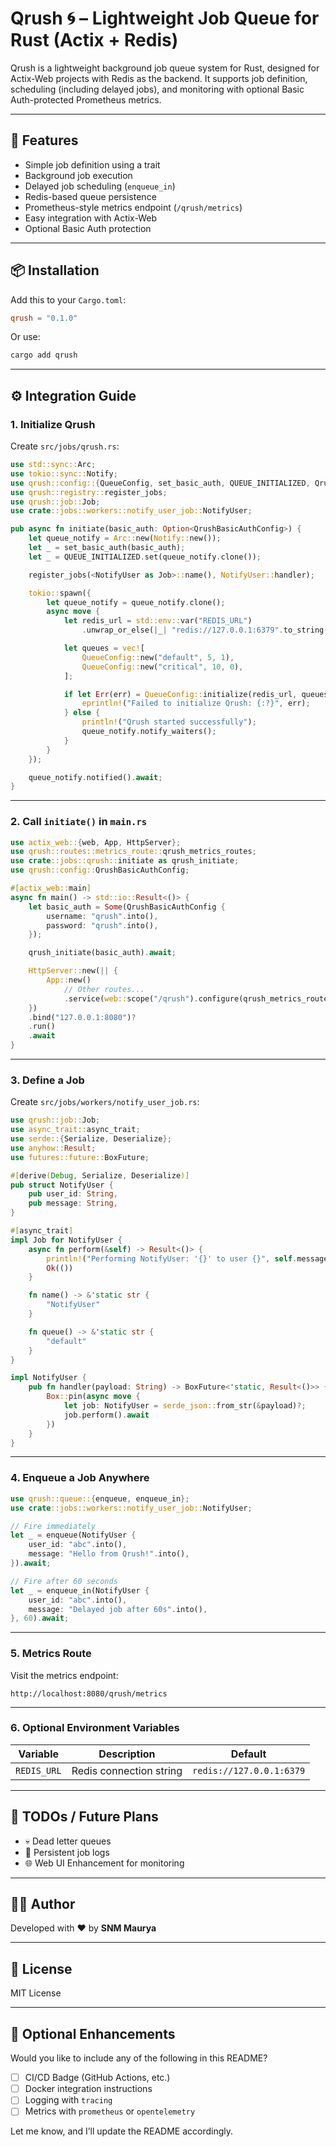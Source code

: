 # Qrush 🌀 – Lightweight Job Queue for Rust (Actix + Redis)

Qrush is a lightweight background job queue system for Rust, designed for Actix-Web projects with Redis as the backend. It supports job definition, scheduling (including delayed jobs), and monitoring with optional Basic Auth-protected Prometheus metrics.

---

## 🚀 Features

* Simple job definition using a trait
* Background job execution
* Delayed job scheduling (`enqueue_in`)
* Redis-based queue persistence
* Prometheus-style metrics endpoint (`/qrush/metrics`)
* Easy integration with Actix-Web
* Optional Basic Auth protection

---

## 📦 Installation

Add this to your `Cargo.toml`:

```toml
qrush = "0.1.0"
```

Or use:

```bash
cargo add qrush
```

---

## ⚙️ Integration Guide

### 1. Initialize Qrush

Create `src/jobs/qrush.rs`:

```rust
use std::sync::Arc;
use tokio::sync::Notify;
use qrush::config::{QueueConfig, set_basic_auth, QUEUE_INITIALIZED, QrushBasicAuthConfig};
use qrush::registry::register_jobs;
use qrush::job::Job;
use crate::jobs::workers::notify_user_job::NotifyUser;

pub async fn initiate(basic_auth: Option<QrushBasicAuthConfig>) {
    let queue_notify = Arc::new(Notify::new());
    let _ = set_basic_auth(basic_auth);
    let _ = QUEUE_INITIALIZED.set(queue_notify.clone());

    register_jobs(<NotifyUser as Job>::name(), NotifyUser::handler);

    tokio::spawn({
        let queue_notify = queue_notify.clone();
        async move {
            let redis_url = std::env::var("REDIS_URL")
                .unwrap_or_else(|_| "redis://127.0.0.1:6379".to_string());

            let queues = vec![
                QueueConfig::new("default", 5, 1),
                QueueConfig::new("critical", 10, 0),
            ];

            if let Err(err) = QueueConfig::initialize(redis_url, queues).await {
                eprintln!("Failed to initialize Qrush: {:?}", err);
            } else {
                println!("Qrush started successfully");
                queue_notify.notify_waiters();
            }
        }
    });

    queue_notify.notified().await;
}
```

---

### 2. Call `initiate()` in `main.rs`

```rust
use actix_web::{web, App, HttpServer};
use qrush::routes::metrics_route::qrush_metrics_routes;
use crate::jobs::qrush::initiate as qrush_initiate;
use qrush::config::QrushBasicAuthConfig;

#[actix_web::main]
async fn main() -> std::io::Result<()> {
    let basic_auth = Some(QrushBasicAuthConfig {
        username: "qrush".into(),
        password: "qrush".into(),
    });

    qrush_initiate(basic_auth).await;

    HttpServer::new(|| {
        App::new()
            // Other routes...
            .service(web::scope("/qrush").configure(qrush_metrics_routes)) // Metrics route
    })
    .bind("127.0.0.1:8080")?
    .run()
    .await
}
```

---

### 3. Define a Job

Create `src/jobs/workers/notify_user_job.rs`:

```rust
use qrush::job::Job;
use async_trait::async_trait;
use serde::{Serialize, Deserialize};
use anyhow::Result;
use futures::future::BoxFuture;

#[derive(Debug, Serialize, Deserialize)]
pub struct NotifyUser {
    pub user_id: String,
    pub message: String,
}

#[async_trait]
impl Job for NotifyUser {
    async fn perform(&self) -> Result<()> {
        println!("Performing NotifyUser: '{}' to user {}", self.message, self.user_id);
        Ok(())
    }

    fn name() -> &'static str {
        "NotifyUser"
    }

    fn queue() -> &'static str {
        "default"
    }
}

impl NotifyUser {
    pub fn handler(payload: String) -> BoxFuture<'static, Result<()>> {
        Box::pin(async move {
            let job: NotifyUser = serde_json::from_str(&payload)?;
            job.perform().await
        })
    }
}
```

---

### 4. Enqueue a Job Anywhere

```rust
use qrush::queue::{enqueue, enqueue_in};
use crate::jobs::workers::notify_user_job::NotifyUser;

// Fire immediately
let _ = enqueue(NotifyUser {
    user_id: "abc".into(),
    message: "Hello from Qrush!".into(),
}).await;

// Fire after 60 seconds
let _ = enqueue_in(NotifyUser {
    user_id: "abc".into(),
    message: "Delayed job after 60s".into(),
}, 60).await;
```

---

### 5. Metrics Route

Visit the metrics endpoint:

```
http://localhost:8080/qrush/metrics
```

---

### 6. Optional Environment Variables

| Variable    | Description             | Default                  |
| ----------- | ----------------------- | ------------------------ |
| `REDIS_URL` | Redis connection string | `redis://127.0.0.1:6379` |

---

## 💪 TODOs / Future Plans


* 💀 Dead letter queues
* 📜 Persistent job logs
* 🌐 Web UI Enhancement for monitoring

---

## 👨‍💼 Author

Developed with ❤️ by **SNM Maurya**

---

## 🪪 License

MIT License

---

## 🔧 Optional Enhancements

Would you like to include any of the following in this README?

* [ ] CI/CD Badge (GitHub Actions, etc.)
* [ ] Docker integration instructions
* [ ] Logging with `tracing`
* [ ] Metrics with `prometheus` or `opentelemetry`

Let me know, and I’ll update the README accordingly.
